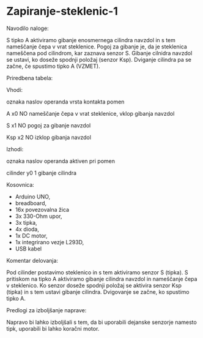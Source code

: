 # Zapiranje-steklenic-1

Navodilo naloge: 

S tipko A aktiviramo gibanje enosmernega cilindra navzdol in s tem nameščanje čepa v vrat steklenice. Pogoj za gibanje je, da je steklenica nameščena pod cilindrom, kar zaznava senzor S. Gibanje cilnidra navzdol se ustavi, ko doseže spodnji položaj (senzor Ksp). Dviganje cilindra pa se začne, če spustimo tipko A (VZMET).

Priredbena tabela:

Vhodi:

oznaka     naslov operanda    vrsta kontakta      pomen

A              x0                 NO              nameščanje čepa v vrat steklenice, vklop gibanja navzdol

S              x1                 NO              pogoj za gibanje navzdol

Ksp            x2                 NO              izklop gibanja navzdol

Izhodi:

oznaka    naslov operanda     aktiven pri         pomen

cilinder        y0                1               gibanje cilindra 

Kosovnica: 

-	Arduino UNO,
-	breadboard,
-	16x povezovalna žica
-	3x 330-Ohm upor,
-	3x tipka,
-	4x dioda,
-	1x DC motor,
-	1x integrirano vezje L293D,
-	USB kabel

Komentar delovanja:

Pod cilinder postavimo steklenico in s tem aktiviramo senzor S (tipka). S pritiskom na tipko A aktiviramo gibanje cilindra navzdol in nameščanje čepa v steklenico. Ko senzor doseže spodnji položaj se aktivira senzor Ksp (tipka) in s tem ustavi gibanje cilindra. Dvigovanje se začne, ko spustimo tipko A.

Predlogi za izboljšanje naprave:

Napravo bi lahko izboljšali s tem, da bi uporabili dejanske senzorje namesto tipk, uporabili bi lahko koračni motor.
